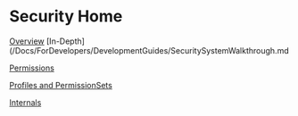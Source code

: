 Security Home
=============

[Overview](/Docs/Security/SecurityOverview.md)
[In-Depth](/Docs/ForDevelopers/DevelopmentGuides/SecuritySystemWalkthrough.md

[Permissions](/Docs/Security/Permissions.md)

[Profiles and PermissionSets](/Docs/Security/Profiles.md)

[Internals](/Docs/Security/SecurityInternals.md)

